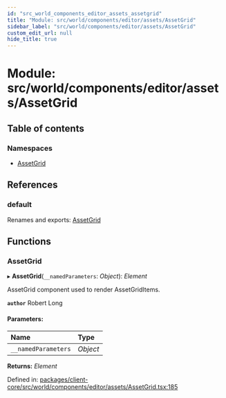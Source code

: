 ```yaml
---
id: "src_world_components_editor_assets_assetgrid"
title: "Module: src/world/components/editor/assets/AssetGrid"
sidebar_label: "src/world/components/editor/assets/AssetGrid"
custom_edit_url: null
hide_title: true
---
```


# Module: src/world/components/editor/assets/AssetGrid

## Table of contents

### Namespaces

- [AssetGrid](src_world_components_editor_assets_assetgrid.assetgrid.md)

## References

### default

Renames and exports: [AssetGrid](src_world_components_editor_assets_assetgrid.md#assetgrid)

## Functions

### AssetGrid

▸ **AssetGrid**(`__namedParameters`: *Object*): *Element*

AssetGrid component used to render AssetGridItems.

**`author`** Robert Long

#### Parameters:

| Name | Type |
| :------ | :------ |
| `__namedParameters` | *Object* |

**Returns:** *Element*

Defined in: [packages/client-core/src/world/components/editor/assets/AssetGrid.tsx:185](https://github.com/xr3ngine/xr3ngine/blob/2d83606b6/packages/client-core/src/world/components/editor/assets/AssetGrid.tsx#L185)
